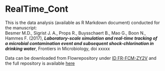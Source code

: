 # RealTime_Cont
This is the data analysis (available as R Markdown document) conducted for the manuscript:  
Besmer M.D., Sigrist J. A., Props R., Buysschaert B., Mao G., Boon N., Hammes F. (2017), ***Laboratory-scale simulation and real-time tracking of a microbial contamination event and subsequent shock-chlorination in drinking water***, Frontiers in Microbiology, doi xxxxx

Data can be downloaded from Flowrepository under [ID FR-FCM-ZY2V](https://flowrepository.org/experiments/1119) and the full repository is available [here](https://github.com/rprops/RealTime_Cont)
